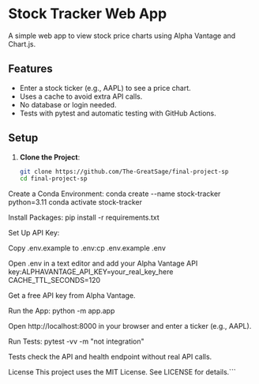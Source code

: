 # Stock Tracker Web App

A simple web app to view stock price charts using Alpha Vantage and Chart.js.

## Features
- Enter a stock ticker (e.g., AAPL) to see a price chart.
- Uses a cache to avoid extra API calls.
- No database or login needed.
- Tests with pytest and automatic testing with GitHub Actions.

## Setup
1. **Clone the Project**:
   ```bash
   git clone https://github.com/The-GreatSage/final-project-sp
   cd final-project-sp


Create a Conda Environment:
conda create --name stock-tracker python=3.11
conda activate stock-tracker


Install Packages:
pip install -r requirements.txt


Set Up API Key:

Copy .env.example to .env:cp .env.example .env

Open .env in a text editor and add your Alpha Vantage API key:ALPHAVANTAGE_API_KEY=your_real_key_here
CACHE_TTL_SECONDS=120

Get a free API key from Alpha Vantage.

Run the App:
python -m app.app

Open http://localhost:8000 in your browser and enter a ticker (e.g., AAPL).

Run Tests:
pytest -vv -m "not integration"

Tests check the API and health endpoint without real API calls.

License
This project uses the MIT License. See LICENSE for details.```